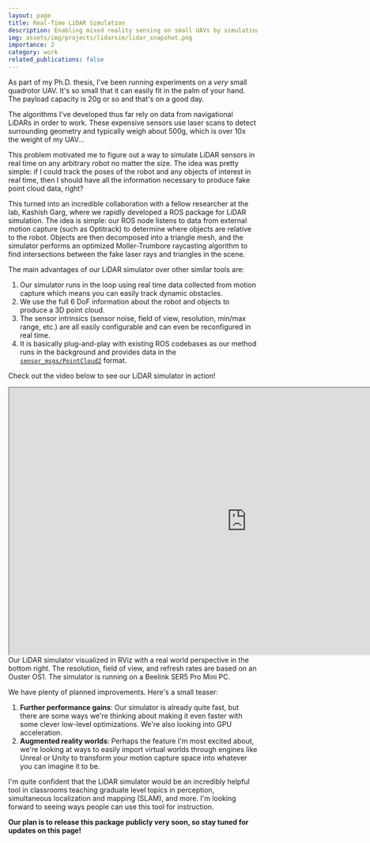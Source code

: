 ```yaml
---
layout: page
title: Real-Time LiDAR Simulation
description: Enabling mixed reality sensing on small UAVs by simulating LiDAR sensors in ROS.
img: assets/img/projects/lidarsim/lidar_snapshot.png
importance: 2
category: work
related_publications: false
---
```


As part of my Ph.D. thesis, I've been running experiments on a *very* small quadrotor UAV. It's so small that it can easily fit in the palm of your hand. The payload capacity is 20g or so and that's on a good day. 

The algorithms I've developed thus far rely on data from navigational LiDARs in order to work. These expensive sensors use laser scans to detect surrounding geometry and typically weigh about 500g, which is over 10x the weight of my UAV... 

This problem motivated me to figure out a way to simulate LiDAR sensors in real time on any arbitrary robot no matter the size. The idea was pretty simple: if I could track the poses of the robot and any objects of interest in real time, then I should have all the information necessary to produce fake point cloud data, right? 

This turned into an incredible collaboration with a fellow researcher at the lab, Kashish Garg, where we rapidly developed a ROS package for LiDAR simulation. The idea is simple: our ROS node listens to data from external motion capture (such as Optitrack) to determine where objects are relative to the robot. Objects are then decomposed into a triangle mesh, and the simulator performs an optimized Moller-Trumbore raycasting algorithm to find intersections between the fake laser rays and triangles in the scene. 

The main advantages of our LiDAR simulator over other similar tools are: 
1. Our simulator runs in the loop using real time data collected from motion capture which means you can easily track dynamic obstacles. 
2. We use the full 6 DoF information about the robot and objects to produce a 3D point cloud. 
3. The sensor intrinsics (sensor noise, field of view, resolution, min/max range, etc.) are all easily configurable and can even be reconfigured in real time. 
4. It is basically plug-and-play with existing ROS codebases as our method runs in the background and provides data in the [`sensor_msgs/PointCloud2`](http://docs.ros.org/en/noetic/api/sensor_msgs/html/msg/PointCloud2.html) format. 

Check out the video below to see our LiDAR simulator in action!

<div class="row justify-content-sm-center">
    <iframe src="https://drive.google.com/file/d/1jp71Sjoh8empzK6erD_5WNbeADNfdYKk/preview" width="960" height="540" allow="autoplay"></iframe>
</div>
<div class="caption">
    Our LiDAR simulator visualized in RViz with a real world perspective in the bottom right. The resolution, field of view, and refresh rates are based on an Ouster OS1. The simulator is running on a Beelink SER5 Pro Mini PC. 
</div>

We have plenty of planned improvements. Here's a small teaser: 
1. **Further performance gains**: Our simulator is already quite fast, but there are some ways we're thinking about making it even faster with some clever low-level optimizations. We're also looking into GPU acceleration. 
2. **Augmented reality worlds**: Perhaps the feature I'm most excited about, we're looking at ways to easily import virtual worlds through engines like Unreal or Unity to transform your motion capture space into whatever you can imagine it to be. 

I'm quite confident that the LiDAR simulator would be an incredibly helpful tool in classrooms teaching graduate level topics in perception, simultaneous localization and mapping (SLAM), and more. I'm looking forward to seeing ways people can use this tool for instruction. 

**Our plan is to release this package publicly very soon, so stay tuned for updates on this page!**